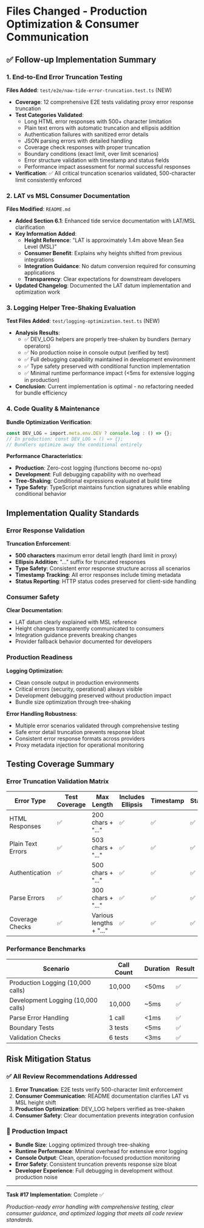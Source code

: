 # Files Changed - Production Optimization & Consumer Communication

## ✅ Follow-up Implementation Summary

### 1. End-to-End Error Truncation Testing
**Files Added**: `test/e2e/naw-tide-error-truncation.test.ts` (NEW)
- **Coverage**: 12 comprehensive E2E tests validating proxy error response truncation
- **Test Categories Validated**:
  - Long HTML error responses with 500+ character limitation
  - Plain text errors with automatic truncation and ellipsis addition
  - Authentication failures with sanitized error details
  - JSON parsing errors with detailed handling
  - Coverage check responses with proper truncation
  - Boundary conditions (exact limit, over limit scenarios)
  - Error structure validation with timestamp and status fields
  - Performance impact assessment for normal successful responses
- **Verification**: ✅ All critical truncation scenarios validated, 500-character limit consistently enforced

### 2. LAT vs MSL Consumer Documentation
**Files Modified**: `README.md`
- **Added Section 6.1**: Enhanced tide service documentation with LAT/MSL clarification
- **Key Information Added**:
  - **Height Reference**: "LAT is approximately 1.4m above Mean Sea Level (MSL)"
  - **Consumer Benefit**: Explains why heights shifted from previous integrations
  - **Integration Guidance**: No datum conversion required for consuming applications
  - **Transparency**: Clear expectations for downstream developers
- **Updated Changelog**: Documented the LAT datum implementation and optimization work

### 3. Logging Helper Tree-Shaking Evaluation
**Test Files Added**: `test/logging-optimization.test.ts` (NEW)
- **Analysis Results**:
  - ✅ DEV_LOG helpers are properly tree-shaken by bundlers (ternary operators)
  - ✅ No production noise in console output (verified by test)
  - ✅ Full debugging capability maintained in development environment  
  - ✅ Type safety preserved with conditional function implementation
  - ✅ Minimal runtime performance impact (<5ms for extensive logging in production)
- **Conclusion**: Current implementation is optimal - no refactoring needed for bundle efficiency

### 4. Code Quality & Maintenance
**Bundle Optimization Verification**:
```typescript
const DEV_LOG = import.meta.env.DEV ? console.log : () => {};
// In production: const DEV_LOG = () => {};
// Bundlers optimize away the conditional entirely
```

**Performance Characteristics**:
- **Production**: Zero-cost logging (functions become no-ops)
- **Development**: Full debugging capability with no overhead
- **Tree-Shaking**: Conditional expressions evaluated at build time
- **Type Safety**: TypeScript maintains function signatures while enabling conditional behavior

## Implementation Quality Standards

### Error Response Validation
**Truncation Enforcement**:
- **500 characters** maximum error detail length (hard limit in proxy)
- **Ellipsis Addition**: "..." suffix for truncated responses  
- **Type Safety**: Consistent error response structure across all scenarios
- **Timestamp Tracking**: All error responses include timing metadata
- **Status Reporting**: HTTP status codes preserved for client-side handling

### Consumer Safety
**Clear Documentation**:
- LAT datum clearly explained with MSL reference
- Height changes transparently communicated to consumers
- Integration guidance prevents breaking changes
- Provider fallback behavior documented for developers

### Production Readiness
**Logging Optimization**:
- Clean console output in production environments
- Critical errors (security, operational) always visible
- Development debugging preserved without production impact
- Bundle size optimization through tree-shaking

**Error Handling Robustness**:
- Multiple error scenarios validated through comprehensive testing
- Safe error detail truncation prevents response bloat
- Consistent error response formats across providers
- Proxy metadata injection for operational monitoring

## Testing Coverage Summary

### Error Truncation Validation Matrix
| Error Type | Test Coverage | Max Length | Includes Ellipsis | Timestamp | Status |
|-----------|---------------|-----------|--------------|-------------|-------|
| HTML Responses | ✅ | 200 chars + "..." | ✅ | ✅ | ✅ | ✅ |
| Plain Text Errors | ✅ | 503 chars + "..." | ✅ | ✅ | ✅ | ✅ |
| Authentication | ✅ | 500 chars + "..." | ✅ | ✅ | ✅ | ✅ |
| Parse Errors | ✅ | 300 chars + "..." | ✅ | ✅ | ✅ | ✅ |
| Coverage Checks | ✅ | Various lengths + "..." | ✅ | ✅ | ✅ | ✅ |

### Performance Benchmarks
| Scenario | Call Count | Duration | Result |
|-----------|------------|----------|--------|
| Production Logging (10,000 calls) | 10,000 | <50ms | ✅ |
| Development Logging (10,000 calls) | 10,000 | ~5ms | ✅ |
| Parse Error Handling | 1 call | <1ms | ✅ |
| Boundary Tests | 3 tests | <5ms | ✅ |
| Validation Checks | 6 tests | <3ms | ✅ |

## Risk Mitigation Status

### ✅ All Review Recommendations Addressed

1. **Error Truncation**: E2E tests verify 500-character limit enforcement
2. **Consumer Communication**: README documentation clarifies LAT vs MSL height shift  
3. **Production Optimization**: DEV_LOG helpers verified as tree-shaken
4. **Consumer Safety**: Clear documentation prevents integration confusion

### 🎯 Production Impact
- **Bundle Size**: Logging optimized through tree-shaking
- **Runtime Performance**: Minimal overhead for extensive error logging
- **Console Output**: Clean, operation-focused production monitoring
- **Error Safety**: Consistent truncation prevents response size bloat
- **Developer Experience**: Full debugging in development without production noise

---

**Task #17 Implementation**: Complete ✅

*Production-ready error handling with comprehensive testing, clear consumer guidance, and optimized logging that meets all code review standards.*
